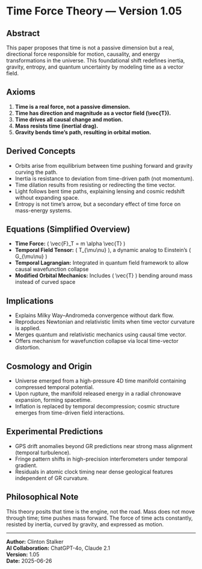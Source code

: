 # Time Force Theory — Version 1.05

## Abstract
This paper proposes that time is not a passive dimension but a real, directional force responsible for motion, causality, and energy transformations in the universe. This foundational shift redefines inertia, gravity, entropy, and quantum uncertainty by modeling time as a vector field.

## Axioms
1. **Time is a real force, not a passive dimension.**
2. **Time has direction and magnitude as a vector field (\vec{T}).**
3. **Time drives all causal change and motion.**
4. **Mass resists time (inertial drag).**
5. **Gravity bends time’s path, resulting in orbital motion.**

## Derived Concepts
- Orbits arise from equilibrium between time pushing forward and gravity curving the path.
- Inertia is resistance to deviation from time-driven path (not momentum).
- Time dilation results from resisting or redirecting the time vector.
- Light follows bent time paths, explaining lensing and cosmic redshift without expanding space.
- Entropy is not time’s arrow, but a secondary effect of time force on mass-energy systems.

## Equations (Simplified Overview)
- **Time Force:** \( \vec{F}_T = m \alpha \vec{T} \)
- **Temporal Field Tensor:** \( T_{\mu\nu} \), a dynamic analog to Einstein’s \( G_{\mu\nu} \)
- **Temporal Lagrangian:** Integrated in quantum field framework to allow causal wavefunction collapse
- **Modified Orbital Mechanics:** Includes \( \vec{T} \) bending around mass instead of curved space

## Implications
- Explains Milky Way–Andromeda convergence without dark flow.
- Reproduces Newtonian and relativistic limits when time vector curvature is applied.
- Merges quantum and relativistic mechanics using causal time vector.
- Offers mechanism for wavefunction collapse via local time-vector distortion.

## Cosmology and Origin
- Universe emerged from a high-pressure 4D time manifold containing compressed temporal potential.
- Upon rupture, the manifold released energy in a radial chronowave expansion, forming spacetime.
- Inflation is replaced by temporal decompression; cosmic structure emerges from time-driven field interactions.

## Experimental Predictions
- GPS drift anomalies beyond GR predictions near strong mass alignment (temporal turbulence).
- Fringe pattern shifts in high-precision interferometers under temporal gradient.
- Residuals in atomic clock timing near dense geological features independent of GR curvature.

## Philosophical Note
This theory posits that time is the engine, not the road. Mass does not move through time; time pushes mass forward. The force of time acts constantly, resisted by inertia, curved by gravity, and expressed as motion.

---

**Author:** Clinton Stalker  
**AI Collaboration:** ChatGPT-4o, Claude 2.1  
**Version:** 1.05  
**Date:** 2025-06-26
